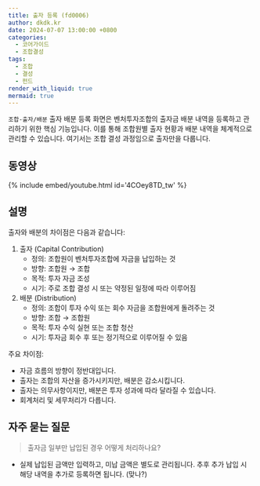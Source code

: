 ```yaml
---
title: 출자 등록 (fd0006)
author: dkdk.kr
date: 2024-07-07 13:00:00 +0800
categories:
  - 코어가이드
  - 조합결성
tags:
  - 조합
  - 결성
  - 펀드
render_with_liquid: true
mermaid: true
---
```

`조합-출자/배분` 출자 배분 등록 화면은 벤처투자조합의 출자금 배분 내역을 등록하고 관리하기 위한 핵심 기능입니다. 이를 통해 조합원별 출자 현황과 배분 내역을 체계적으로 관리할 수 있습니다. 여기서는 조합 결성 과정임으로 출자만을 다룹니다.

## 동영상

{% include embed/youtube.html id='4COey8TD_tw' %}

## 설명

출자와 배분의 차이점은 다음과 같습니다:

1. 출자 (Capital Contribution)
    - 정의: 조합원이 벤처투자조합에 자금을 납입하는 것
    - 방향: 조합원 → 조합
    - 목적: 투자 자금 조성
    - 시기: 주로 조합 결성 시 또는 약정된 일정에 따라 이루어짐
2. 배분 (Distribution)
    - 정의: 조합이 투자 수익 또는 회수 자금을 조합원에게 돌려주는 것
    - 방향: 조합 → 조합원
    - 목적: 투자 수익 실현 또는 조합 청산
    - 시기: 투자금 회수 후 또는 정기적으로 이루어질 수 있음

주요 차이점:

- 자금 흐름의 방향이 정반대입니다.
- 출자는 조합의 자산을 증가시키지만, 배분은 감소시킵니다.
- 출자는 의무사항이지만, 배분은 투자 성과에 따라 달라질 수 있습니다.
- 회계처리 및 세무처리가 다릅니다.


## 자주 묻는 질문

> 출자금 일부만 납입된 경우 어떻게 처리하나요?

- 실제 납입된 금액만 입력하고, 미납 금액은 별도로 관리됩니다. 추후 추가 납입 시 해당 내역을 추가로 등록하면 됩니다. (맞나?)



